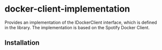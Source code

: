 # docker-client-implementation
Provides an implementation of the IDockerClient interface, which is defined in the library. The implementation is based on the Spotify Docker Client.

## Installation

